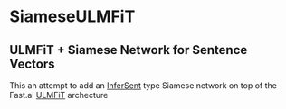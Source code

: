 # SiameseULMFiT
## ULMFiT + Siamese Network for Sentence Vectors

This an attempt to add an [InferSent](https://arxiv.org/pdf/1705.02364.pdf) type Siamese network on top of the Fast.ai [ULMFiT](http://nlp.fast.ai/classification/2018/05/15/introducting-ulmfit.html) archecture

